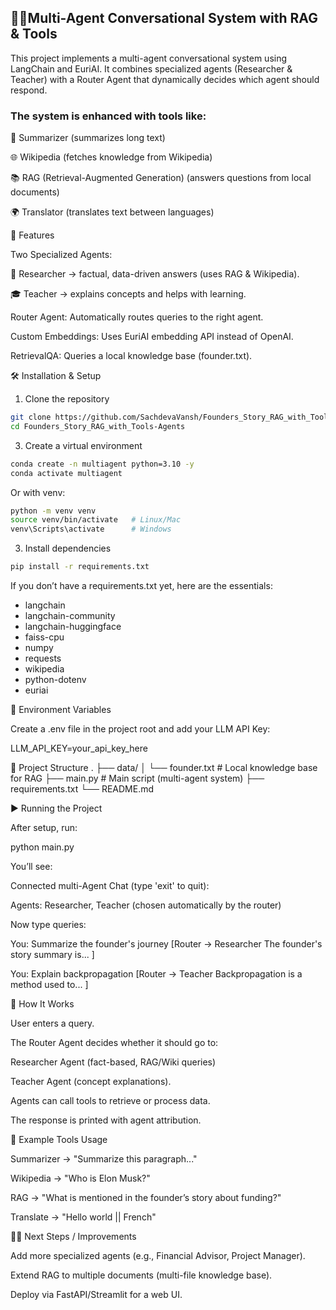 ## 🧑‍💻Multi-Agent Conversational System with RAG & Tools

This project implements a multi-agent conversational system using LangChain and EuriAI.
It combines specialized agents (Researcher & Teacher) with a Router Agent that dynamically decides which agent should respond.

### The system is enhanced with tools like:

📄 Summarizer (summarizes long text)

🌐 Wikipedia (fetches knowledge from Wikipedia)

📚 RAG (Retrieval-Augmented Generation) (answers questions from local documents)

🌍 Translator (translates text between languages)

🚀 Features

Two Specialized Agents:

🧪 Researcher → factual, data-driven answers (uses RAG & Wikipedia).

🎓 Teacher → explains concepts and helps with learning.

Router Agent: Automatically routes queries to the right agent.

Custom Embeddings: Uses EuriAI embedding API instead of OpenAI.

RetrievalQA: Queries a local knowledge base (founder.txt).

🛠️ Installation & Setup

1. Clone the repository

```bash
git clone https://github.com/SachdevaVansh/Founders_Story_RAG_with_Tools-Agents.git
cd Founders_Story_RAG_with_Tools-Agents
```

3. Create a virtual environment

```bash
conda create -n multiagent python=3.10 -y
conda activate multiagent
```

Or with venv:

```bash
python -m venv venv
source venv/bin/activate   # Linux/Mac
venv\Scripts\activate      # Windows
```

3. Install dependencies

```bash
pip install -r requirements.txt
```

If you don’t have a requirements.txt yet, here are the essentials:

- langchain
- langchain-community
- langchain-huggingface
- faiss-cpu
- numpy
- requests
- wikipedia
- python-dotenv
- euriai

🔑 Environment Variables

Create a .env file in the project root and add your LLM API Key:

LLM_API_KEY=your_api_key_here

📂 Project Structure
.
├── data/
│   └── founder.txt        # Local knowledge base for RAG
├── main.py                # Main script (multi-agent system)
├── requirements.txt
└── README.md

▶️ Running the Project

After setup, run:

python main.py


You’ll see:

Connected multi-Agent Chat (type 'exit' to quit):

Agents: Researcher, Teacher (chosen automatically by the router) 


Now type queries:

You: Summarize the founder's journey
[Router -> Researcher
  The founder's story summary is... ]

You: Explain backpropagation
[Router -> Teacher
  Backpropagation is a method used to... ]

🧩 How It Works

User enters a query.

The Router Agent decides whether it should go to:

Researcher Agent (fact-based, RAG/Wiki queries)

Teacher Agent (concept explanations).

Agents can call tools to retrieve or process data.

The response is printed with agent attribution.

📝 Example Tools Usage

Summarizer → "Summarize this paragraph..."

Wikipedia → "Who is Elon Musk?"

RAG → "What is mentioned in the founder’s story about funding?"

Translate → "Hello world || French"

🧑‍🔧 Next Steps / Improvements

Add more specialized agents (e.g., Financial Advisor, Project Manager).

Extend RAG to multiple documents (multi-file knowledge base).

Deploy via FastAPI/Streamlit for a web UI.
